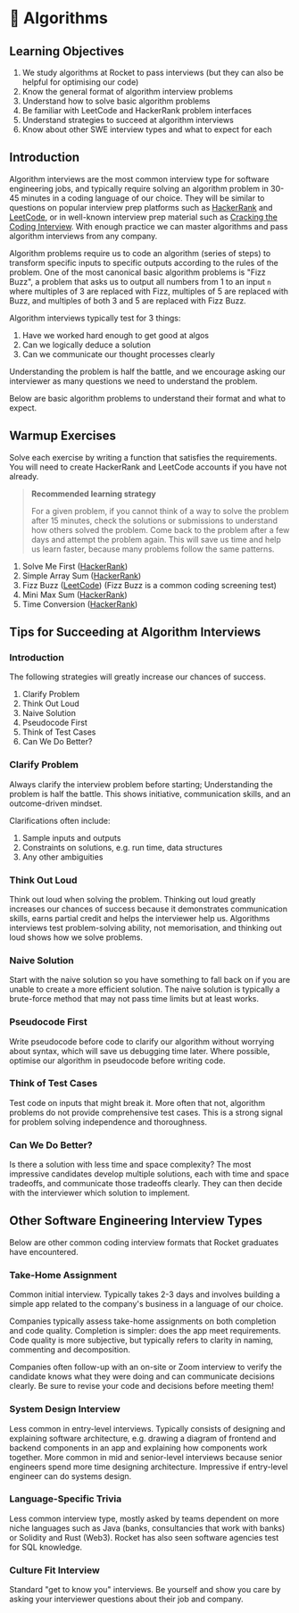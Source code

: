 # 🧮 Algorithms

## Learning Objectives

1. We study algorithms at Rocket to pass interviews (but they can also be helpful for optimising our code)
2. Know the general format of algorithm interview problems
3. Understand how to solve basic algorithm problems
4. Be familiar with LeetCode and HackerRank problem interfaces
5. Understand strategies to succeed at algorithm interviews
6. Know about other SWE interview types and what to expect for each

## Introduction

Algorithm interviews are the most common interview type for software engineering jobs, and typically require solving an algorithm problem in 30-45 minutes in a coding language of our choice. They will be similar to questions on popular interview prep platforms such as [HackerRank](https://www.hackerrank.com/) and [LeetCode](https://leetcode.com/), or in well-known interview prep material such as [Cracking the Coding Interview](https://drive.google.com/file/d/1M3uvavrprW\_xmbSFHAe3Q4RgfgFwEfwy/view?usp=sharing). With enough practice we can master algorithms and pass algorithm interviews from any company.

Algorithm problems require us to code an algorithm (series of steps) to transform specific inputs to specific outputs according to the rules of the problem. One of the most canonical basic algorithm problems is "Fizz Buzz", a problem that asks us to output all numbers from 1 to an input `n` where multiples of 3 are replaced with Fizz, multiples of 5 are replaced with Buzz, and multiples of both 3 and 5 are replaced with Fizz Buzz.

Algorithm interviews typically test for 3 things:

1. Have we worked hard enough to get good at algos
2. Can we logically deduce a solution
3. Can we communicate our thought processes clearly

Understanding the problem is half the battle, and we encourage asking our interviewer as many questions we need to understand the problem.

Below are basic algorithm problems to understand their format and what to expect.

## Warmup Exercises

Solve each exercise by writing a function that satisfies the requirements. You will need to create HackerRank and LeetCode accounts if you have not already.

>**Recommended learning strategy**
>
>For a given problem, if you cannot think of a way to solve the problem after 15 minutes, check the solutions or submissions to understand how others solved the problem. Come back to the problem after a few days and attempt the problem again. This will save us time and help us learn faster, because many problems follow the same patterns.

1. Solve Me First ([HackerRank](https://www.hackerrank.com/challenges/solve-me-first/problem?isFullScreen=true))
2. Simple Array Sum ([HackerRank](https://www.hackerrank.com/challenges/simple-array-sum/problem?isFullScreen=true))
3. Fizz Buzz ([LeetCode](https://leetcode.com/problems/fizz-buzz/)) (Fizz Buzz is a common coding screening test)
4. Mini Max Sum ([HackerRank](https://www.hackerrank.com/challenges/mini-max-sum/problem?isFullScreen=true))
5. Time Conversion ([HackerRank](https://www.hackerrank.com/challenges/time-conversion/problem?isFullScreen=true))

## Tips for Succeeding at Algorithm Interviews

### Introduction

The following strategies will greatly increase our chances of success.

1. Clarify Problem
2. Think Out Loud
3. Naive Solution
4. Pseudocode First
5. Think of Test Cases
6. Can We Do Better?

### Clarify Problem

Always clarify the interview problem before starting; Understanding the problem is half the battle. This shows initiative, communication skills, and an outcome-driven mindset.

Clarifications often include:

1. Sample inputs and outputs
2. Constraints on solutions, e.g. run time, data structures
3. Any other ambiguities

### Think Out Loud

Think out loud when solving the problem. Thinking out loud greatly increases our chances of success because it demonstrates communication skills, earns partial credit and helps the interviewer help us. Algorithms interviews test problem-solving ability, not memorisation, and thinking out loud shows how we solve problems.

### Naive Solution

Start with the naive solution so you have something to fall back on if you are unable to create a more efficient solution. The naive solution is typically a brute-force method that may not pass time limits but at least works.

### Pseudocode First

Write pseudocode before code to clarify our algorithm without worrying about syntax, which will save us debugging time later. Where possible, optimise our algorithm in pseudocode before writing code.

### Think of Test Cases

Test code on inputs that might break it. More often that not, algorithm problems do not provide comprehensive test cases. This is a strong signal for problem solving independence and thoroughness.

### Can We Do Better?

Is there a solution with less time and space complexity? The most impressive candidates develop multiple solutions, each with time and space tradeoffs, and communicate those tradeoffs clearly. They can then decide with the interviewer which solution to implement.

## Other Software Engineering Interview Types

Below are other common coding interview formats that Rocket graduates have encountered.

### Take-Home Assignment

Common initial interview. Typically takes 2-3 days and involves building a simple app related to the company's business in a language of our choice.

Companies typically assess take-home assignments on both completion and code quality. Completion is simpler: does the app meet requirements. Code quality is more subjective, but typically refers to clarity in naming, commenting and decomposition.

Companies often follow-up with an on-site or Zoom interview to verify the candidate knows what they were doing and can communicate decisions clearly. Be sure to revise your code and decisions before meeting them!

### System Design Interview

Less common in entry-level interviews. Typically consists of designing and explaining software architecture, e.g. drawing a diagram of frontend and backend components in an app and explaining how components work together. More common in mid and senior-level interviews because senior engineers spend more time designing architecture. Impressive if entry-level engineer can do systems design.

### Language-Specific Trivia

Less common interview type, mostly asked by teams dependent on more niche languages such as Java (banks, consultancies that work with banks) or Solidity and Rust (Web3). Rocket has also seen software agencies test for SQL knowledge.

### Culture Fit Interview

Standard "get to know you" interviews. Be yourself and show you care by asking your interviewer questions about their job and company.
